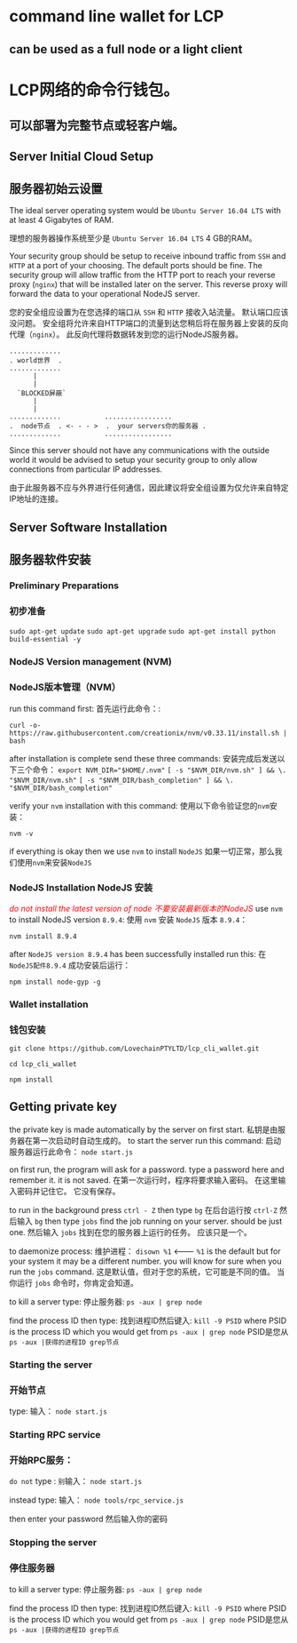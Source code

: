 # command line wallet for LCP
## can be used as a full node or a light client
# LCP网络的命令行钱包。 
## 可以部署为完整节点或轻客户端。
## Server Initial Cloud Setup
## 服务器初始云设置

The ideal server operating system would be `Ubuntu Server 16.04 LTS` with at least
4 Gigabytes of RAM.

理想的服务器操作系统至少是 `Ubuntu Server 16.04 LTS`
4 GB的RAM。

Your security group should be setup to receive inbound traffic from `SSH` and `HTTP` at a port of your choosing. The default ports should be fine. The security group will allow traffic from the HTTP port to reach your reverse proxy (`nginx`) that will be installed later on the server.  This reverse proxy will forward the data to your operational NodeJS server.

您的安全组应设置为在您选择的端口从 `SSH` 和 `HTTP` 接收入站流量。 默认端口应该没问题。 安全组将允许来自HTTP端口的流量到达您稍后将在服务器上安装的反向代理（`nginx`）。 此反向代理将数据转发到您的运行NodeJS服务器。
```
.............
. world世界  .
.............
      |
      |
  `BLOCKED屏蔽`
      |
      |
.............           .................
.  node节点  . <- - - >  .  your servers你的服务器 .
.............           .................
```


Since this server should not have any communications with the outside world it would be advised to setup your security group to only allow connections from particular IP addresses.

由于此服务器不应与外界进行任何通信，因此建议将安全组设置为仅允许来自特定IP地址的连接。

## Server Software Installation
## 服务器软件安装
### Preliminary Preparations
### 初步准备

`sudo apt-get update`
`sudo apt-get upgrade`
`sudo apt-get install python build-essential -y`

### NodeJS Version management (NVM)
### NodeJS版本管理（NVM）
run this command first:
首先运行此命令：:

`curl -o- https://raw.githubusercontent.com/creationix/nvm/v0.33.11/install.sh | bash`

after installation is complete send these three commands:
安装完成后发送以下三个命令：
`export NVM_DIR="$HOME/.nvm"`
`[ -s "$NVM_DIR/nvm.sh" ] && \. "$NVM_DIR/nvm.sh"`
`[ -s "$NVM_DIR/bash_completion" ] && \. "$NVM_DIR/bash_completion"`

verify your `nvm` installation with this command:
使用以下命令验证您的` nvm `安装：

`nvm -v`

if everything is okay then we use `nvm` to install `NodeJS`
如果一切正常，那么我们使用` nvm `来安装` NodeJS `

### NodeJS Installation NodeJS 安装
<span style="color:red">_do not install the latest version of node_</span>
<span style="color:red">_不要安装最新版本的NodeJS_</span>
use `nvm` to install NodeJS version `8.9.4`:
使用 `nvm` 安装 `NodeJS` 版本 `8.9.4`：

`nvm install 8.9.4`

after `NodeJS version 8.9.4` has been successfully installed run this:
在 `NodeJS配件8.9.4` 成功安装后运行：

`npm install node-gyp -g`

### Wallet installation
### 钱包安装
`git clone https://github.com/LovechainPTYLTD/lcp_cli_wallet.git`


`cd lcp_cli_wallet`


`npm install`

## Getting private key
the private key is made automatically by the server on first start.
私钥是由服务器在第一次启动时自动生成的。
to start the server run this command:
启动服务器运行此命令：
`node start.js`

on first run, the program will ask for a password. type a password here and remember it. it is not saved.
在第一次运行时，程序将要求输入密码。 在这里输入密码并记住它。 它没有保存。

to run in the background press `ctrl - Z` then type `bg`
在后台运行按 `ctrl-Z` 然后输入 `bg`
then type `jobs` find the job running on your server. should be just one.
然后输入 `jobs` 找到在您的服务器上运行的任务。 应该只是一个。

to daemonize process:
维护进程：
`disown %1` <--- `%1` is the default but for your system it may be a different number. you will know for sure when you run the `jobs` command. 这是默认值，但对于您的系统，它可能是不同的值。 当你运行 `jobs` 命令时，你肯定会知道。

to kill a server type:
停止服务器:
`ps -aux | grep node`

find the process ID then type:
找到进程ID然后键入:
`kill -9 PSID` where PSID is the process ID which you would get from `ps -aux | grep node` PSID是您从` ps -aux |获得的进程ID grep节点`

### Starting the server
### 开始节点
type:
输入：
`node start.js`

### Starting RPC service
### 开始RPC服务：
`do not` type :
`别`输入：
`node start.js`

instead type:
输入：
`node tools/rpc_service.js`

then enter your password
然后输入你的密码

### Stopping the server
### 停住服务器

to kill a server type:
停止服务器:
`ps -aux | grep node`

find the process ID then type:
找到进程ID然后键入:
`kill -9 PSID` where PSID is the process ID which you would get from `ps -aux | grep node` PSID是您从` ps -aux |获得的进程ID grep节点`
